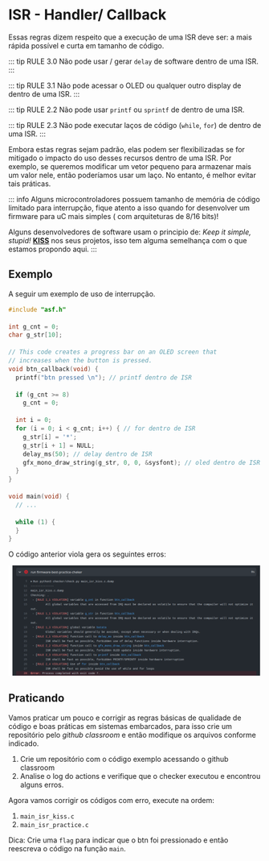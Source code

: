 # ISR - Handler/ Callback 

Essas regras dizem respeito que a execução de uma ISR deve ser: a mais rápida possível e curta em tamanho de código. 

::: tip RULE 3.0
Não pode usar / gerar `delay` de software dentro de uma ISR.
:::

::: tip RULE 3.1
Não pode acessar o OLED ou qualquer outro display de dentro de uma ISR.
:::

::: tip RULE 2.2
Não pode usar `printf` ou `sprintf` de dentro de uma ISR. 
    
::: tip RULE 2.3
Não pode executar laços de código (`while`, `for`) de dentro de uma ISR.
:::

Embora estas regras sejam padrão, elas podem ser flexibilizadas se for mitigado o impacto do uso desses recursos dentro de uma ISR. Por exemplo, se queremos modificar um vetor pequeno para armazenar mais um valor nele, então poderíamos usar um laço. No entanto, é melhor evitar tais práticas.

::: info
Alguns microcontroladores possuem tamanho de memória de código limitado para interrupção, fique atento a isso quando for desenvolver um firmware para uC mais simples ( com arquiteturas de 8/16 bits)!
    
Alguns desenvolvedores de software usam o principio de: *Keep it simple, stupid!* [**KISS**](https://en.wikipedia.org/wiki/KISS_principle) nos seus projetos, isso tem alguma semelhança com o que estamos propondo aqui.
:::

## Exemplo

A seguir um exemplo <Badge type="danger" text="errado" /> de uso de interrupção.

```c
#include "asf.h"

int g_cnt = 0;
char g_str[10];

// This code creates a progress bar on an OLED screen that
// increases when the button is pressed.
void btn_callback(void) {
  printf("btn pressed \n"); // printf dentro de ISR

  if (g_cnt >= 8)
    g_cnt = 0;

  int i = 0;
  for (i = 0; i < g_cnt; i++) { // for dentro de ISR
    g_str[i] = '*';
    g_str[i + 1] = NULL;
    delay_ms(50); // delay dentro de ISR
    gfx_mono_draw_string(g_str, 0, 0, &sysfont); // oled dentro de ISR
  }
}

void main(void) {
  // ...

  while (1) {
  }
}
```

O código anterior viola gera os seguintes erros:

![](figs/checker-rule-isr-kiss.png)

## Praticando

Vamos praticar um pouco e corrigir as regras básicas de qualidade de código e boas práticas em sistemas embarcados, para isso crie um repositório pelo *github classroom* e então modifique os arquivos conforme indicado.

1. Crie um repositório com o código exemplo acessando o github classroom
1. Analise o log do actions e verifique que o checker executou e encontrou alguns erros.

Agora vamos corrigir os códigos com erro, execute na ordem:

1. `main_isr_kiss.c`
1. `main_isr_practice.c`

Dica: Crie uma `flag` para indicar que o btn foi pressionado e então reescreva o código na função `main`.

